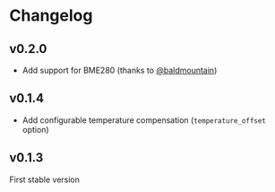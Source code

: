 # Changelog

## v0.2.0

  - Add support for BME280 (thanks to [@baldmountain](https://github.com/baldmountain))

## v0.1.4

  - Add configurable temperature compensation (`temperature_offset` option)

## v0.1.3

First stable version
